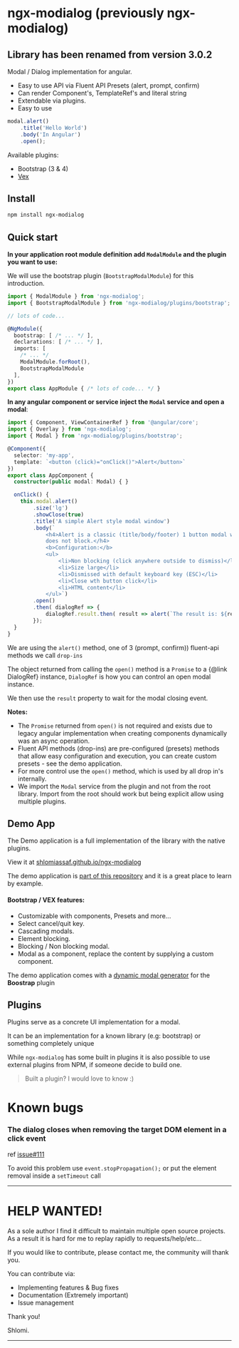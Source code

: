 # ngx-modialog (previously ngx-modialog)

## Library has been renamed from version 3.0.2


Modal / Dialog implementation for angular.

  - Easy to use API via Fluent API Presets (alert, prompt, confirm)
  - Can render Component's, TemplateRef's and literal string
  - Extendable via plugins.
  - Easy to use
```typescript
modal.alert()
    .title('Hello World')
    .body('In Angular')
    .open();
```


Available plugins: 

  - Bootstrap (3 & 4)
  - [Vex](http://github.hubspot.com/vex/docs/welcome/)

## Install
```bash
npm install ngx-modialog
```

## Quick start

**In your application root module definition add `ModalModule` and the plugin you want to use:**

We will use the bootstrap plugin (`BootstrapModalModule`) for this introduction.

```typescript
import { ModalModule } from 'ngx-modialog';
import { BootstrapModalModule } from 'ngx-modialog/plugins/bootstrap';

// lots of code...

@NgModule({
  bootstrap: [ /* ... */ ],
  declarations: [ /* ... */ ],
  imports: [
    /* ... */
    ModalModule.forRoot(),
    BootstrapModalModule
  ],
})
export class AppModule { /* lots of code... */ }
```

**In any angular component or service inject the `Modal` service and open a modal**:


```typescript
import { Component, ViewContainerRef } from '@angular/core';
import { Overlay } from 'ngx-modialog';
import { Modal } from 'ngx-modialog/plugins/bootstrap';

@Component({
  selector: 'my-app',
  template: `<button (click)="onClick()">Alert</button>`
})
export class AppComponent {
  constructor(public modal: Modal) { }

  onClick() {
    this.modal.alert()
        .size('lg')
        .showClose(true)
        .title('A simple Alert style modal window')
        .body(`
            <h4>Alert is a classic (title/body/footer) 1 button modal window that 
            does not block.</h4>
            <b>Configuration:</b>
            <ul>
                <li>Non blocking (click anywhere outside to dismiss)</li>
                <li>Size large</li>
                <li>Dismissed with default keyboard key (ESC)</li>
                <li>Close wth button click</li>
                <li>HTML content</li>
            </ul>`)
        .open()
        .then( dialogRef => {
            dialogRef.result.then( result => alert(`The result is: ${result}`);
        });
  }
}
```

We are using the `alert()` method, one of 3 (prompt, confirm)) fluent-api methods we call `drop-ins`

The object returned from calling the `open()` method is a `Promise` to a {@link DialogRef} instance, `DialogRef` is how you can control an open modal instance.

We then use the `result` property to wait for the modal closing event.

**Notes:**
  - The `Promise` returned from `open()` is not required and exists due to legacy angular implementation when creating components dynamically was an async operation.
  - Fluent API methods (drop-ins) are pre-configured (presets) methods that allow easy configuration and execution, you can create custom presets - see the demo application.
  - For more control use the `open()` method, which is used by all drop in's internally.
  - We import the `Modal` service from the plugin and not from the root library.
  Import from the root should work but being explicit allow using multiple plugins.

## Demo App
The Demo application is a full implementation of the library with the native plugins.

View it at [shlomiassaf.github.io/ngx-modialog](http://shlomiassaf.github.io/ngx-modialog/)

The demo application is [part of this repository](https://github.com/shlomiassaf/ngx-modialog/tree/master/src/demo/app) and it is a great place to learn by example.

#### Bootstrap / VEX features:
  - Customizable with components, Presets and more...  
  - Select cancel/quit key.
  - Cascading modals.  
  - Element blocking.  
  - Blocking / Non blocking modal.  
  - Modal as a component, replace the content by supplying a custom component.   

The demo application comes with a [dynamic modal generator](http://shlomiassaf.github.io/ngx-modialog#/bootstrap-demo/customizeModals) for the **Boostrap** plugin

## Plugins
Plugins serve as a concrete UI implementation for a modal.

It can be an implementation for a known library (e.g: bootstrap) or something completely unique

While `ngx-modialog` has some built in plugins it is also possible to use external plugins from NPM, if someone decide to build one.

> Built a plugin? I would love to know :)

# Known bugs
### The dialog closes when removing the target DOM element in a click event
ref [issue#111](https://github.com/shlomiassaf/ngx-modialog/issues/111)

To avoid this problem use `event.stopPropagation();` or put the element removal inside a `setTimeout` call

---

# HELP WANTED!

As a sole author I find it difficult to maintain multiple open source projects.
As a result it is hard for me to replay rapidly to requests/help/etc...

If you would like to contribute, please contact me, the community will thank you.

You can contribute via:

  - Implementing features & Bug fixes
  - Documentation (Extremely important)
  - Issue management

Thank you!

Shlomi.

---